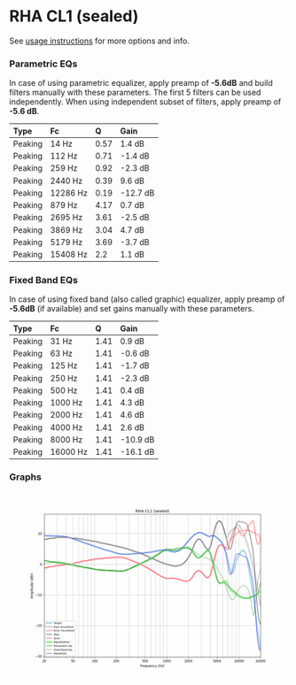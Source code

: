 # RHA CL1 (sealed)
See [usage instructions](https://github.com/jaakkopasanen/AutoEq#usage) for more options and info.

### Parametric EQs
In case of using parametric equalizer, apply preamp of **-5.6dB** and build filters manually
with these parameters. The first 5 filters can be used independently.
When using independent subset of filters, apply preamp of **-5.6 dB**.

| Type    | Fc       |    Q | Gain     |
|:--------|:---------|:-----|:---------|
| Peaking | 14 Hz    | 0.57 | 1.4 dB   |
| Peaking | 112 Hz   | 0.71 | -1.4 dB  |
| Peaking | 259 Hz   | 0.92 | -2.3 dB  |
| Peaking | 2440 Hz  | 0.39 | 9.6 dB   |
| Peaking | 12286 Hz | 0.19 | -12.7 dB |
| Peaking | 879 Hz   | 4.17 | 0.7 dB   |
| Peaking | 2695 Hz  | 3.61 | -2.5 dB  |
| Peaking | 3869 Hz  | 3.04 | 4.7 dB   |
| Peaking | 5179 Hz  | 3.69 | -3.7 dB  |
| Peaking | 15408 Hz | 2.2  | 1.1 dB   |

### Fixed Band EQs
In case of using fixed band (also called graphic) equalizer, apply preamp of **-5.6dB**
(if available) and set gains manually with these parameters.

| Type    | Fc       |    Q | Gain     |
|:--------|:---------|:-----|:---------|
| Peaking | 31 Hz    | 1.41 | 0.9 dB   |
| Peaking | 63 Hz    | 1.41 | -0.6 dB  |
| Peaking | 125 Hz   | 1.41 | -1.7 dB  |
| Peaking | 250 Hz   | 1.41 | -2.3 dB  |
| Peaking | 500 Hz   | 1.41 | 0.4 dB   |
| Peaking | 1000 Hz  | 1.41 | 4.3 dB   |
| Peaking | 2000 Hz  | 1.41 | 4.6 dB   |
| Peaking | 4000 Hz  | 1.41 | 2.6 dB   |
| Peaking | 8000 Hz  | 1.41 | -10.9 dB |
| Peaking | 16000 Hz | 1.41 | -16.1 dB |

### Graphs
![](./RHA%20CL1%20(sealed).png)